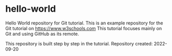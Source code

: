 # hello-world
Hello World repository for Git tutorial.
This is an example repository for the Git tutorial on https://www.w3schools.com
This tutorial focuses mainly on Git and using GitHub as its remote.

This repository is built step by step in the tutorial.
Repository created: 2022-09-20

